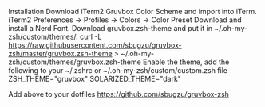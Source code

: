 Installation
Download iTerm2 Gruvbox Color Scheme and import into iTerm. iTerm2 Preferences -> Profiles -> Colors -> Color Preset
Download and install a Nerd Font.
Download gruvbox.zsh-theme and put it in ~/.oh-my-zsh/custom/themes/.
curl -L https://raw.githubusercontent.com/sbugzu/gruvbox-zsh/master/gruvbox.zsh-theme > ~/.oh-my-zsh/custom/themes/gruvbox.zsh-theme
Enable the theme, add the following to your ~/.zshrc or ~/.oh-my-zsh/custom/custom.zsh file
ZSH_THEME="gruvbox"
SOLARIZED_THEME="dark"

Add above to your dotfiles https://github.com/sbugzu/gruvbox-zsh